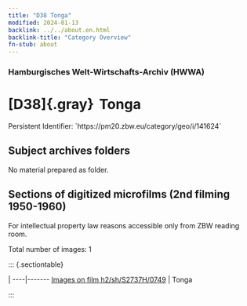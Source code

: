 ```yaml
---
title: "D38 Tonga"
modified: 2024-01-13
backlink: ../../about.en.html
backlink-title: "Category Overview"
fn-stub: about
---
```


### Hamburgisches Welt-Wirtschafts-Archiv (HWWA)

# [D38]{.gray}&#8201; Tonga

<div class="hint">Persistent Identifier: `https://pm20.zbw.eu/category/geo/i/141624`</div>







## Subject archives folders








No material prepared as folder.



<a id="filmsections" />

## Sections of digitized microfilms (2nd filming 1950-1960)

<p>For intellectual property law reasons accessible only from ZBW reading room.</p>



<p>Total number of images: 1</p>




::: {.sectiontable}

 | 
----|-------
<a class="btn" href="https://pm20.zbw.eu/film/h2/sh/S2737H/0749" rel="nofollow">Images on film h2/sh/S2737H/0749</a> | Tonga


:::













